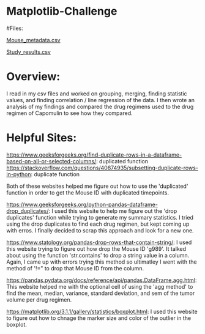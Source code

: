 # Matplotlib-Challenge

#Files:

[Mouse_metadata.csv](https://github.com/Kaileycar/matplotlib-challenge/files/11640188/Mouse_metadata.csv)

[Study_results.csv](https://github.com/Kaileycar/matplotlib-challenge/files/11640189/Study_results.csv)

# Overview:
I read in my csv files and worked on grouping, merging, finding statistic values, and finding correlation / line regression of the data. I then wrote an analysis of my findings and compared the drug regimens used to the drug regimen of Capomulin to see how they compared. 

# Helpful Sites:

https://www.geeksforgeeks.org/find-duplicate-rows-in-a-dataframe-based-on-all-or-selected-columns/: duplicated function
https://stackoverflow.com/questions/40874935/subsetting-duplicate-rows-in-python: duplicate function

Both of these websites helped me figure out how to use the 'duplicated' function in order to get the Mouse ID with duplicated timepoints.


https://www.geeksforgeeks.org/python-pandas-dataframe-drop_duplicates/: I used this website to help me figure out the 'drop duplicates' function while trying to generate my summary statistics. I tried using the drop duplicates to find each drug regimen, but kept coming up with erros. I finally decided to scrap this approach and look for a new one.


https://www.statology.org/pandas-drop-rows-that-contain-string/: I used this website trying to figure out how drop the Mouse ID 'g989'. It talked about using the function 'str.contains' to drop a string value in a column. Again, I came up with errors trying this method so ultimatley I went with the method of '!=" to drop that Mouse ID from the column.


https://pandas.pydata.org/docs/reference/api/pandas.DataFrame.agg.html: This website helped me with the optional cell of using the 'agg method' to find the mean, median, variance, standard deviation, and sem of the tumor volume per drug regimen.


https://matplotlib.org/3.1.1/gallery/statistics/boxplot.html: I used this website to figure out how to chnage the marker size and color of the outlier in the boxplot.
